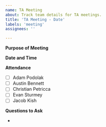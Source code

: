 ```yaml
---
name: TA Meeting
about: Track team details for TA meetings.
title: 'TA Meeting - Date'
labels: 'meeting'
assignees: ''

---
```


**Purpose of Meeting**

**Date and Time**

**Attendance**

- [ ] Adam Podolak
- [ ] Austin Bennett 
- [ ] Christian Petricca 
- [ ] Evan Sturmey
- [ ] Jacob Kish

**Questions to Ask**

-
